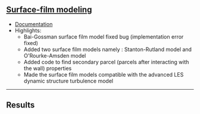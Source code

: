 ## [Surface-film modeling](https://rohitmishranitrr.github.io/surfaceFilm)

* [Documentation](https://github.com/rohitmishranitrr/OpenFOAM)
* Highlights:
  * Bai-Gossman surface film model fixed bug (implementation error fixed)
  * Added two surface film models namely : Stanton-Rutland model and O'Rourke-Amsden model
  * Added code to find secondary parcel (parcels after interacting with the wall) properties
  * Made the surface film models compatible with the advanced LES dynamic structure turbulence model
  

---

## Results
